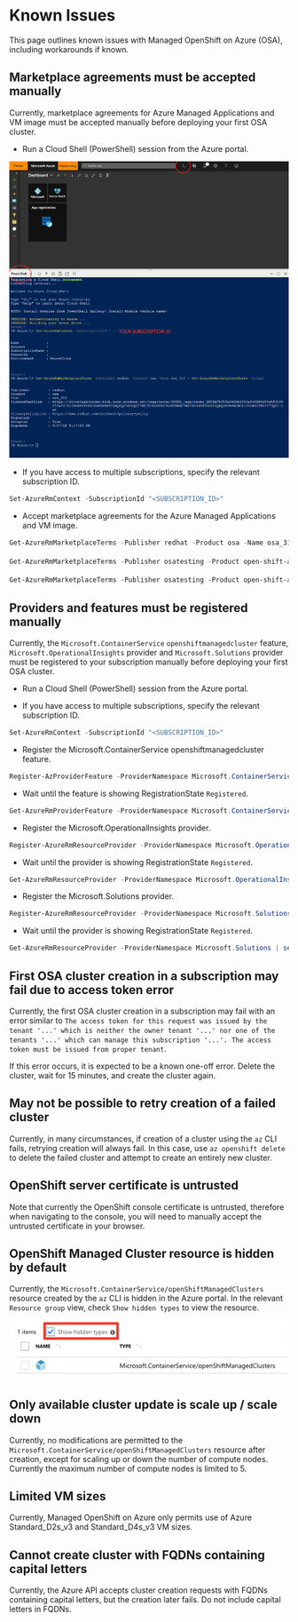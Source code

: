 # Known Issues

This page outlines known issues with Managed OpenShift on Azure (OSA), including
workarounds if known.

## Marketplace agreements must be accepted manually

Currently, marketplace agreements for Azure Managed Applications and VM image
must be accepted manually before deploying your first OSA cluster.

- Run a Cloud Shell (PowerShell) session from the Azure portal.

![Cloud Shell](./media/marketplace-cloudshell.png)

- If you have access to multiple subscriptions, specify the relevant
  subscription ID.

```powershell
Set-AzureRmContext -SubscriptionId "<SUBSCRIPTION_ID>"
```

- Accept marketplace agreements for the Azure Managed Applications and VM image.

```powershell
Get-AzureRmMarketplaceTerms -Publisher redhat -Product osa -Name osa_310 | Set-AzureRmMarketplaceTerms -Accept

Get-AzureRmMarketplaceTerms -Publisher osatesting -Product open-shift-azure-proxy-preview -Name byovnet | Set-AzureRmMarketplaceTerms -Accept

Get-AzureRmMarketplaceTerms -Publisher osatesting -Product open-shift-azure-proxy-preview -Name default | Set-AzureRmMarketplaceTerms -Accept
```

## Providers and features must be registered manually

Currently, the `Microsoft.ContainerService` `openshiftmanagedcluster` feature,
`Microsoft.OperationalInsights` provider and `Microsoft.Solutions` provider must
be registered to your subscription manually before deploying your first OSA
cluster.

- Run a Cloud Shell (PowerShell) session from the Azure portal.

- If you have access to multiple subscriptions, specify the relevant
  subscription ID.

```powershell
Set-AzureRmContext -SubscriptionId "<SUBSCRIPTION_ID>"
```

- Register the Microsoft.ContainerService openshiftmanagedcluster feature.

```powershell
Register-AzProviderFeature -ProviderNamespace Microsoft.ContainerService -FeatureName openshiftmanagedcluster
```

- Wait until the feature is showing RegistrationState `Registered`.

```powershell
Get-AzureRmProviderFeature -ProviderNamespace Microsoft.ContainerService -FeatureName openshiftmanagedcluster | select RegistrationState
```

- Register the Microsoft.OperationalInsights provider.

```powershell
Register-AzureRmResourceProvider -ProviderNamespace Microsoft.OperationalInsights
```

- Wait until the provider is showing RegistrationState `Registered`.

```powershell
Get-AzureRmResourceProvider -ProviderNamespace Microsoft.OperationalInsights | select RegistrationState
```

- Register the Microsoft.Solutions provider.

```powershell
Register-AzureRmResourceProvider -ProviderNamespace Microsoft.Solutions
```

- Wait until the provider is showing RegistrationState `Registered`.

```powershell
Get-AzureRmResourceProvider -ProviderNamespace Microsoft.Solutions | select RegistrationState
```

## First OSA cluster creation in a subscription may fail due to access token error

Currently, the first OSA cluster creation in a subscription may fail with an
error similar to `The access token for this request was issued by the tenant
'...' which is neither the owner tenant '...' nor one of the tenants '...' which
can manage this subscription '...'. The access token must be issued from proper
tenant`.

If this error occurs, it is expected to be a known one-off error.  Delete the
cluster, wait for 15 minutes, and create the cluster again.

## May not be possible to retry creation of a failed cluster

Currently, in many circumstances, if creation of a cluster using the `az` CLI
fails, retrying creation will always fail.  In this case, use `az openshift
delete` to delete the failed cluster and attempt to create an entirely new
cluster.

## OpenShift server certificate is untrusted

Note that currently the OpenShift console certificate is untrusted, therefore
when navigating to the console, you will need to manually accept the untrusted
certificate in your browser.

## OpenShift Managed Cluster resource is hidden by default

Currently, the `Microsoft.ContainerService/openShiftManagedClusters` resource
created by the `az` CLI is hidden in the Azure portal.  In the relevant
`Resource group` view, check `Show hidden types` to view the resource.

![Hidden Type](./media/OSA_Portal_HiddenType.png)

## Only available cluster update is scale up / scale down

Currently, no modifications are permitted to the
`Microsoft.ContainerService/openShiftManagedClusters` resource after creation,
except for scaling up or down the number of compute nodes.  Currently the
maximum number of compute nodes is limited to 5.

## Limited VM sizes

Currently, Managed OpenShift on Azure only permits use of Azure Standard_D2s_v3
and Standard_D4s_v3 VM sizes.

## Cannot create cluster with FQDNs containing capital letters

Currently, the Azure API accepts cluster creation requests with FQDNs containing
capital letters, but the creation later fails.  Do not include capital letters
in FQDNs.
